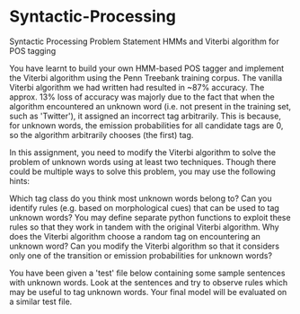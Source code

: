 # Syntactic-Processing
Syntactic Processing
Problem Statement
HMMs and Viterbi algorithm for POS tagging
 

You have learnt to build your own HMM-based POS tagger and implement the Viterbi algorithm using the Penn Treebank training corpus. The vanilla Viterbi algorithm we had written had resulted in ~87% accuracy. The approx. 13% loss of accuracy was majorly due to the fact that when the algorithm encountered an unknown word (i.e. not present in the training set, such as 'Twitter'), it assigned an incorrect tag arbitrarily. This is because, for unknown words, the emission probabilities for all candidate tags are 0, so the algorithm arbitrarily chooses (the first) tag.

 

In this assignment, you need to modify the Viterbi algorithm to solve the problem of unknown words using at least two techniques. Though there could be multiple ways to solve this problem, you may use the following hints:

Which tag class do you think most unknown words belong to? Can you identify rules (e.g. based on morphological cues) that can be used to tag unknown words? You may define separate python functions to exploit these rules so that they work in tandem with the original Viterbi algorithm.
Why does the Viterbi algorithm choose a random tag on encountering an unknown word? Can you modify the Viterbi algorithm so that it considers only one of the transition or emission probabilities for unknown words?
 

You have been given a 'test' file below containing some sample sentences with unknown words. Look at the sentences and try to observe rules which may be useful to tag unknown words. Your final model will be evaluated on a similar test file.
